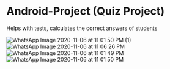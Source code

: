 # Android-Project (Quiz Project)

Helps with tests, calculates the correct answers of students

![WhatsApp Image 2020-11-06 at 11 01 50 PM (1)](https://user-images.githubusercontent.com/65095512/98395005-c99a3d80-2085-11eb-9d3e-d56ab48fa4de.jpeg)
![WhatsApp Image 2020-11-06 at 11 06 26 PM](https://user-images.githubusercontent.com/65095512/98395007-cb640100-2085-11eb-94ea-f61c6c6d88b2.jpeg)
![WhatsApp Image 2020-11-06 at 11 01 49 PM](https://user-images.githubusercontent.com/65095512/98395009-cbfc9780-2085-11eb-9de0-9b1754f30231.jpeg)
![WhatsApp Image 2020-11-06 at 11 01 50 PM](https://user-images.githubusercontent.com/65095512/98395011-cc952e00-2085-11eb-9e0d-1a404f69fe62.jpeg)


